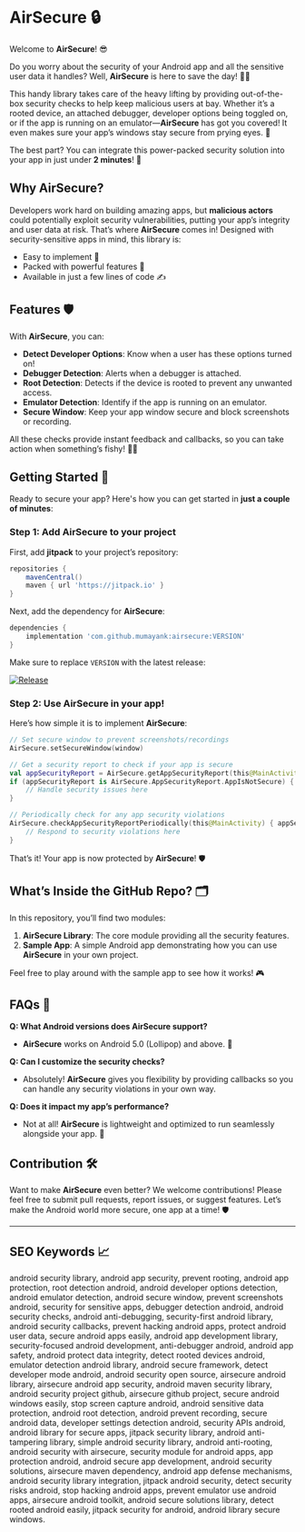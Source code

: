 
# AirSecure 🔒

Welcome to **AirSecure**! 😎

Do you worry about the security of your Android app and all the sensitive user data it handles? Well, **AirSecure** is here to save the day! 🦸‍♂️

This handy library takes care of the heavy lifting by providing out-of-the-box security checks to help keep malicious users at bay. Whether it’s a rooted device, an attached debugger, developer options being toggled on, or if the app is running on an emulator—**AirSecure** has got you covered! It even makes sure your app’s windows stay secure from prying eyes. 🔐

The best part? You can integrate this power-packed security solution into your app in just under **2 minutes**! 🚀

## Why AirSecure?

Developers work hard on building amazing apps, but **malicious actors** could potentially exploit security vulnerabilities, putting your app’s integrity and user data at risk. That’s where **AirSecure** comes in! Designed with security-sensitive apps in mind, this library is:

- Easy to implement 🎉
- Packed with powerful features 💪
- Available in just a few lines of code ✍️

## Features 🛡️

With **AirSecure**, you can:

- **Detect Developer Options**: Know when a user has these options turned on!
- **Debugger Detection**: Alerts when a debugger is attached.
- **Root Detection**: Detects if the device is rooted to prevent any unwanted access.
- **Emulator Detection**: Identify if the app is running on an emulator.
- **Secure Window**: Keep your app window secure and block screenshots or recording.

All these checks provide instant feedback and callbacks, so you can take action when something’s fishy! 🕵️‍♂️

## Getting Started 🚀

Ready to secure your app? Here's how you can get started in **just a couple of minutes**:

### Step 1: Add AirSecure to your project

First, add **jitpack** to your project’s repository:

```gradle
repositories {
    mavenCentral()
    maven { url 'https://jitpack.io' }
}
```

Next, add the dependency for **AirSecure**:

```gradle
dependencies {
    implementation 'com.github.mumayank:airsecure:VERSION'
}
```

Make sure to replace `VERSION` with the latest release:

[![Release](https://jitpack.io/v/mumayank/airsecure.svg)](https://jitpack.io/#mumayank/airsecure)

### Step 2: Use AirSecure in your app!

Here’s how simple it is to implement **AirSecure**:

```kotlin
// Set secure window to prevent screenshots/recordings
AirSecure.setSecureWindow(window)

// Get a security report to check if your app is secure
val appSecurityReport = AirSecure.getAppSecurityReport(this@MainActivity)
if (appSecurityReport is AirSecure.AppSecurityReport.AppIsNotSecure) {
    // Handle security issues here
}

// Periodically check for any app security violations
AirSecure.checkAppSecurityReportPeriodically(this@MainActivity) { appSecurityViolationTypes ->  
    // Respond to security violations here
}
```

That’s it! Your app is now protected by **AirSecure**! 🛡️

## What’s Inside the GitHub Repo? 🗂️

In this repository, you’ll find two modules:

1. **AirSecure Library**: The core module providing all the security features.
2. **Sample App**: A simple Android app demonstrating how you can use **AirSecure** in your own project.

Feel free to play around with the sample app to see how it works! 🎮

## FAQs 🤔

**Q: What Android versions does AirSecure support?**
- **AirSecure** works on Android 5.0 (Lollipop) and above. 🎯

**Q: Can I customize the security checks?**
- Absolutely! **AirSecure** gives you flexibility by providing callbacks so you can handle any security violations in your own way.

**Q: Does it impact my app’s performance?**
- Not at all! **AirSecure** is lightweight and optimized to run seamlessly alongside your app. 💨

## Contribution 🛠️

Want to make **AirSecure** even better? We welcome contributions! Please feel free to submit pull requests, report issues, or suggest features. Let’s make the Android world more secure, one app at a time! 🛡️

---

## SEO Keywords 📈

android security library, android app security, prevent rooting, android app protection, root detection android, android developer options detection, android emulator detection, android secure window, prevent screenshots android, security for sensitive apps, debugger detection android, android security checks, android anti-debugging, security-first android library, android security callbacks, prevent hacking android apps, protect android user data, secure android apps easily, android app development library, security-focused android development, anti-debugger android, android app safety, android protect data integrity, detect rooted devices android, emulator detection android library, android secure framework, detect developer mode android, android security open source, airsecure android library, airsecure android app security, android maven security library, android security project github, airsecure github project, secure android windows easily, stop screen capture android, android sensitive data protection, android root detection, android prevent recording, secure android data, developer settings detection android, security APIs android, android library for secure apps, jitpack security library, android anti-tampering library, simple android security library, android anti-rooting, android security with airsecure, security module for android apps, app protection android, android secure app development, android security solutions, airsecure maven dependency, android app defense mechanisms, android security library integration, jitpack android security, detect security risks android, stop hacking android apps, prevent emulator use android apps, airsecure android toolkit, android secure solutions library, detect rooted android easily, jitpack security for android, android library secure windows.
